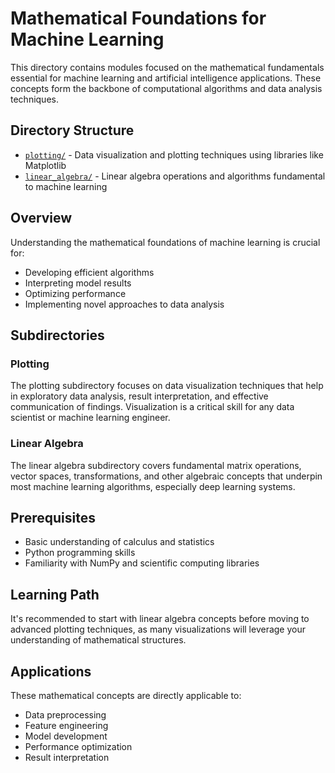 # Mathematical Foundations for Machine Learning

This directory contains modules focused on the mathematical fundamentals essential for machine learning and artificial intelligence applications. These concepts form the backbone of computational algorithms and data analysis techniques.

## Directory Structure

- [`plotting/`](plotting/) - Data visualization and plotting techniques using libraries like Matplotlib
- [`linear_algebra/`](linear_algebra/) - Linear algebra operations and algorithms fundamental to machine learning

## Overview

Understanding the mathematical foundations of machine learning is crucial for:

- Developing efficient algorithms
- Interpreting model results
- Optimizing performance
- Implementing novel approaches to data analysis

## Subdirectories

### Plotting

The plotting subdirectory focuses on data visualization techniques that help in exploratory data analysis, result interpretation, and effective communication of findings. Visualization is a critical skill for any data scientist or machine learning engineer.

### Linear Algebra

The linear algebra subdirectory covers fundamental matrix operations, vector spaces, transformations, and other algebraic concepts that underpin most machine learning algorithms, especially deep learning systems.

## Prerequisites

- Basic understanding of calculus and statistics
- Python programming skills
- Familiarity with NumPy and scientific computing libraries

## Learning Path

It's recommended to start with linear algebra concepts before moving to advanced plotting techniques, as many visualizations will leverage your understanding of mathematical structures.

## Applications

These mathematical concepts are directly applicable to:

- Data preprocessing
- Feature engineering
- Model development
- Performance optimization
- Result interpretation
